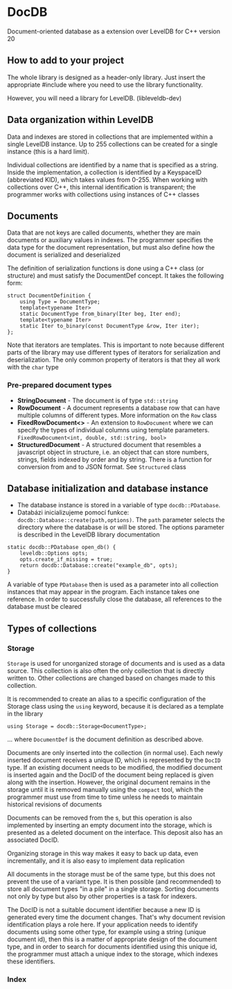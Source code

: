 # DocDB

Document-oriented database as a extension over LevelDB for C++ version 20

## How to add to your project

The whole library is designed as a header-only library. Just insert the appropriate #include where you need to use the library functionality.

However, you will need a library for LevelDB. (libleveldb-dev)

## Data organization within LevelDB

Data and indexes are stored in collections that are implemented within a single LevelDB instance. Up to 255 collections can be created for a single instance (this is a hard limit). 

Individual collections are identified by a name that is specified as a string. Inside the implementation, a collection is identified by a KeyspaceID (abbreviated KID), which takes values from 0-255. When working with collections over C++, this internal identification is transparent; the programmer works with collections using instances of C++ classes

## Documents

Data that are not keys are called documents, whether they are main documents or auxiliary values in indexes. The programmer specifies the data type for the document representation, but must also define how the document is serialized and deserialized

The definition of serialization functions is done using a C++ class (or structure) and must satisfy the DocumentDef concept. It takes the following form:

```
struct DocumentDefinition {
    using Type = DocumentType;
    template<typename Iter>
    static DocumentType from_binary(Iter beg, Iter end);
    template<typename Iter>
    static Iter to_binary(const DocumentType &row, Iter iter);
};
```
Note that iterators are templates. This is important to note because different parts of the library may use different types of iterators for serialization and deserialization. The only common property of iterators is that they all work with the `char` type

### Pre-prepared document types

* **StringDocument** - The document is of type `std::string`
* **RowDocument** - A document represents a database row that can have multiple columns of different types. More information on the `Row` class
* **FixedRowDocument<>** - An extension to `RowDocument` where we can specify the types of individual columns using template parameters. `FixedRowDocument<int, double, std::string, bool>`
* **StructuredDocument** - A structured document that resembles a javascript object in structure, i.e. an object that can store numbers, strings, fields indexed by order and by string. There is a function for conversion from and to JSON format. See `Structured` class

## Database initialization and database instance

 * The database instance is stored in a variable of type `docdb::PDatabase`. 
 * Databázi inicializujeme pomocí funkce: `docdb::Database::create(path,options)`. The `path` parameter selects the directory where the database is or will be stored. The options parameter is described in the LevelDB library documentation
 
```
static docdb::PDatabase open_db() {
    leveldb::Options opts;
    opts.create_if_missing = true;
    return docdb::Database::create("example_db", opts);
}
```

A variable of type `PDatabase` then is used as a parameter into all collection instances that may appear in the program. Each instance takes one reference. In order to successfully close the database, all references to the database must be cleared

## Types of collections

### Storage

`Storage` is used for unorganized storage of documents and is used as a data source. This collection is also often the only collection that is directly written to. Other collections are changed based on changes made to this collection.

It is recommended to create an alias to a specific configuration of the Storage class using the `using` keyword, because it is declared as a template in the library

```
using Storage = docdb::Storage<DocumentType>;
```

... where `DocumentDef` is the document definition as described above.

Documents are only inserted into the collection (in normal use). Each newly inserted document receives a unique ID, which is represented by the `DocID` type. If an existing document needs to be modified, the modified document is inserted again and the DocID of the document being replaced is given along with the insertion. However, the original document remains in the storage until it is removed manually using the `compact` tool, which the programmer must use from time to time unless he needs to maintain historical revisions of documents

Documents can be removed from the s, but this operation is also implemented by inserting an empty document into the storage, which is presented as a deleted document on the interface. This deposit also has an associated DocID.

Organizing storage in this way makes it easy to back up data, even incrementally, and it is also easy to implement data replication

All documents in the storage must be of the same type, but this does not prevent the use of a variant type. It is then possible (and recommended) to store all document types "in a pile" in a single storage. Sorting documents not only by type but also by other properties is a task for indexers. 

The DocID is not a suitable document identifier because a new ID is generated every time the document changes. That's why document revision identification plays a role here. If your application needs to identify documents using some other type, for example using a string (unique document id), then this is a matter of appropriate design of the document type, and in order to search for documents identified using this unique id, the programmer must attach a unique index to the storage, which indexes these identifiers.

### Index

